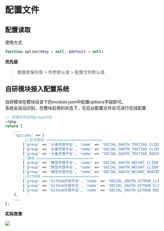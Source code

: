 # 配置文件

## 配置读取

使用方式  
```php
function option($key = null, $default = null)
```

**优先级**

> 数据库保存值 > 传参默认值 > 配置文件默认值

## 自研模块接入配置系统

自研模块在模块目录下的module.json中配置options字段即可。  
系统会自动识别，在模块启用的状态下，在后台配置文件处可进行在线配置

```php
// 配置文件支持group分组
<?php
return [
    ...
    'options' => [
         //社交登陆 ==========================
        ['group' => '头条开放平台', 'name' => 'SOCIAL_OAUTH_TOUTIAO_CLIENT_ID', 'label' => 'client_id', 'default' => ''],
        ['group' => '头条开放平台', 'name' => 'SOCIAL_OAUTH_TOUTIAO_CLIENT_SECRET', 'label' => 'client_secret', 'default' => ''],
        ['group' => '头条开放平台', 'name' => 'SOCIAL_OAUTH_TOUTIAO_REDIRECT', 'label' => 'redirect', 'default' => ''],
        //微信 ==========================
        ['group' => '微信开放平台', 'name' => 'SOCIAL_OAUTH_WECHAT_CLIENT_ID', 'label' => 'client_id', 'default' => ''],
        ['group' => '微信开放平台', 'name' => 'SOCIAL_OAUTH_WECHAT_CLIENT_SECRET', 'label' => 'client_secret', 'default' => ''],
        ['group' => '微信开放平台', 'name' => 'SOCIAL_OAUTH_WECHAT_REDIRECT', 'label' => 'redirect', 'default' => url('callback/oauth/wechat/:oid'), 'disabled' => true],
        //GITHUB ==========================
        ['group' => 'Github开放平台', 'name' => 'SOCIAL_OAUTH_GITHUB_CLIENT_ID', 'label' => 'client_id', 'default' => ''],
        ['group' => 'Github开放平台', 'name' => 'SOCIAL_OAUTH_GITHUB_CLIENT_SECRET', 'label' => 'client_secret', 'default' => ''],
        ['group' => 'Github开放平台', 'name' => 'SOCIAL_OAUTH_GITHUB_REDIRECT', 'label' => 'redirect', 'default' => ''],
    ],
    ...
];
```

**实际效果**

![](http://cdn.xbhub.com/luminaQQ%E6%B5%8F%E8%A7%88%E5%99%A8%E6%88%AA%E5%9B%BE20200602201836.png)
